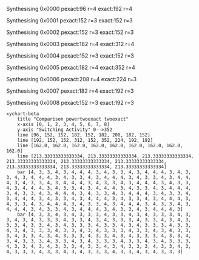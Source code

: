 Synthesising 0x0000 pexact:96 r=4 exact:192 r=4

Synthesising 0x0001 pexact:152 r=3 exact:152 r=3

Synthesising 0x0002 pexact:152 r=3 exact:152 r=3

Synthesising 0x0003 pexact:182 r=4 exact:312 r=4

Synthesising 0x0004 pexact:152 r=3 exact:152 r=3

Synthesising 0x0005 pexact:182 r=4 exact:352 r=4

Synthesising 0x0006 pexact:208 r=4 exact:224 r=3

Synthesising 0x0007 pexact:182 r=4 exact:192 r=3

Synthesising 0x0008 pexact:152 r=3 exact:192 r=3

```mermaid
xychart-beta
    title "Comparison powertwoexact twoexact"
    x-axis [0, 1, 2, 3, 4, 5, 6, 7, 8]
    y-axis "Switching Activity" 0-->352
    line [96, 152, 152, 182, 152, 182, 208, 182, 152]
    line [192, 152, 152, 312, 152, 352, 224, 192, 192]
    line [162.0, 162.0, 162.0, 162.0, 162.0, 162.0, 162.0, 162.0, 162.0]
    line [213.33333333333334, 213.33333333333334, 213.33333333333334, 213.33333333333334, 213.33333333333334, 213.33333333333334, 213.33333333333334, 213.33333333333334, 213.33333333333334]
    bar [4, 3, 3, 4, 3, 4, 4, 4, 3, 4, 3, 3, 4, 3, 4, 4, 4, 3, 4, 3, 3, 4, 3, 4, 4, 4, 3, 4, 3, 3, 4, 3, 4, 4, 4, 3, 4, 3, 3, 4, 3, 4, 4, 4, 3, 4, 3, 3, 4, 3, 4, 4, 4, 3, 4, 3, 3, 4, 3, 4, 4, 4, 3, 4, 3, 3, 4, 3, 4, 4, 4, 3, 4, 3, 3, 4, 3, 4, 4, 4, 3, 4, 3, 3, 4, 3, 4, 4, 4, 3, 4, 3, 3, 4, 3, 4, 4, 4, 3, 4, 3, 3, 4, 3, 4, 4, 4, 3, 4, 3, 3, 4, 3, 4, 4, 4, 3, 4, 3, 3, 4, 3, 4, 4, 4, 3, 4, 3, 3, 4, 3, 4, 4, 4, 3, 4, 3, 3, 4, 3, 4, 4, 4, 3, 4, 3, 3, 4, 3, 4, 4, 4, 3, 4, 3, 3, 4, 3, 4, 4, 4, 3, 4, 3, 3, 4, 3, 4, 4, 4, 3, 4, 3, 3, 4, 3, 4, 4, 4, 3]
    bar [4, 3, 3, 4, 3, 4, 3, 3, 3, 4, 3, 3, 4, 3, 4, 3, 3, 3, 4, 3, 3, 4, 3, 4, 3, 3, 3, 4, 3, 3, 4, 3, 4, 3, 3, 3, 4, 3, 3, 4, 3, 4, 3, 3, 3, 4, 3, 3, 4, 3, 4, 3, 3, 3, 4, 3, 3, 4, 3, 4, 3, 3, 3, 4, 3, 3, 4, 3, 4, 3, 3, 3, 4, 3, 3, 4, 3, 4, 3, 3, 3, 4, 3, 3, 4, 3, 4, 3, 3, 3, 4, 3, 3, 4, 3, 4, 3, 3, 3, 4, 3, 3, 4, 3, 4, 3, 3, 3, 4, 3, 3, 4, 3, 4, 3, 3, 3, 4, 3, 3, 4, 3, 4, 3, 3, 3, 4, 3, 3, 4, 3, 4, 3, 3, 3, 4, 3, 3, 4, 3, 4, 3, 3, 3, 4, 3, 3, 4, 3, 4, 3, 3, 3, 4, 3, 3, 4, 3, 4, 3, 3, 3, 4, 3, 3, 4, 3, 4, 3, 3, 3, 4, 3, 3, 4, 3, 4, 3, 3, 3]
```

